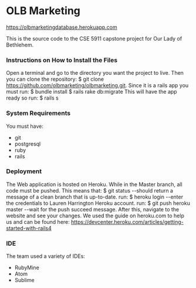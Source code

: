 # OLB Marketing

https://olbmarketingdatabase.herokuapp.com

This is the source code to the CSE 5911 capstone project for Our Lady of Bethlehem.

### Instructions on How to Install the Files
Open a terminal and go to the directory you want the project to live. 
Then you can clone the repository:    $ git clone https://github.com/olbmarketing/olbmarketing.git. 
Since it is a rails app you must run: $ bundle install
                                      $ rails rake db:migrate
This will have the app ready so run:  $ rails s                                      

### System Requirements
You must have: 
* git
* postgresql
* ruby
* rails

### Deployment
The Web application is hosted on Heroku.
While in the Master branch, all code must be pushed. 
This means that: $ git status                   --should return a message of a clean branch that is up-to-date. 
run:             $ heroku login                 --enter the credentials to Lauren Harrington Heroku account. 
run:             $ git push heroku master       --wait for the push succeed message. 
After this, navigate to the website and see your changes. We used the guide on heroku.com to help us and can be found here:
https://devcenter.heroku.com/articles/getting-started-with-rails4

### IDE
The team used a variety of IDEs:
* RubyMine
* Atom
* Sublime
